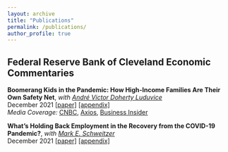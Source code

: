 ```yaml
---
layout: archive
title: "Publications"
permalink: /publications/
author_profile: true
---
```


## Federal Reserve Bank of Cleveland Economic Commentaries

**Boomerang Kids in the Pandemic: How High-Income Families Are Their Own Safety Net**, *with [André Victor Doherty Luduvice](https://avdluduvice.github.io/)*      
December 2021 [[paper]](https://www.clevelandfed.org/newsroom-and-events/publications/economic-commentary/2021-economic-commentaries/ec-202121-boomerang-kids-in-the-pandemic)
[[appendix]](https://www.clevelandfed.org/~/media/content/newsroom%20and%20events/publications/economic%20commentary/2021/ec%20202121/appendix%20-%20ec%20boomerang%20kids%20in%20the%20pandemic.pdf?la=en)   
*Media Coverage:* [CNBC](https://www.cnbc.com/2022/01/10/young-adults-with-rich-parents-are-more-likely-to-boomerang-back-home.html),
[Axios](https://www.axios.com/2022/01/11/boomerang-kids-flee-the-nest),
[Business Insider](https://www.businessinsider.com/millennials-gen-z-living-parents-home-boomerang-kids-wealth-divide-2022-1)


**What’s Holding Back Employment in the Recovery from the COVID-19 Pandemic?**, *with [Mark E. Schweitzer](https://www.clevelandfed.org/our-research/economists/mark-e-schweitzer.aspx)*      
December 2021 [[paper]](https://www.clevelandfed.org/newsroom-and-events/publications/economic-commentary/2021-economic-commentaries/ec-202123-whats-holding-back-employment-in-the-recovery-from-the-covid19-pandemic.aspx)
[[appendix]](https://www.clevelandfed.org/~/media/content/newsroom%20and%20events/publications/economic%20commentary/2021/ec%20202123/appendix%20-%20ec%20202123.pdf?la=en)  